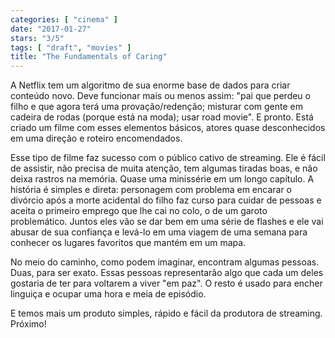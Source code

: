 ```yaml
---
categories: [ "cinema" ]
date: "2017-01-27"
stars: "3/5"
tags: [ "draft", "movies" ]
title: "The Fundamentals of Caring"
---
```

A Netflix tem um algoritmo de sua enorme base de dados para criar
conteúdo novo. Deve funcionar mais ou menos assim: "pai que perdeu o
filho e que agora terá uma provação/redenção; misturar com gente em
cadeira de rodas (porque está na moda); usar road movie". E pronto. Está
criado um filme com esses elementos básicos, atores quase desconhecidos
em uma direção e roteiro encomendados.

Esse tipo de filme faz sucesso com o público cativo de streaming. Ele
é fácil de assistir, não precisa de muita atenção, tem algumas
tiradas boas, e não deixa rastros na memória. Quase uma minissérie
em um longo capítulo. A história é simples e direta: personagem com
problema em encarar o divórcio após a morte acidental do filho faz curso
para cuidar de pessoas e aceita o primeiro emprego que lhe cai no colo,
o de um garoto problemático. Juntos eles vão se dar bem em uma série
de flashes e ele vai abusar de sua confiança e levá-lo em uma viagem
de uma semana para conhecer os lugares favoritos que mantém em um mapa.

No meio do caminho, como podem imaginar, encontram algumas pessoas. Duas,
para ser exato. Essas pessoas representarão algo que cada um deles
gostaria de ter para voltarem a viver "em paz". O resto é usado para
encher linguiça e ocupar uma hora e meia de episódio.

E temos mais um produto simples, rápido e fácil da produtora de
streaming. Próximo!
